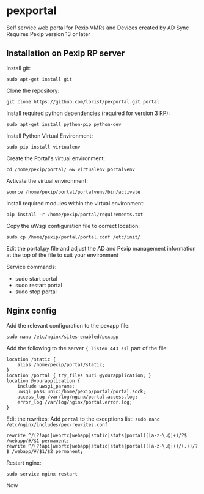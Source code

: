 # pexportal
Self service web portal for Pexip VMRs and Devices created by AD Sync
Requires Pexip version 13 or later

## Installation on Pexip RP server

Install git:

`sudo apt-get install git`

Clone the repository:

`git clone https://github.com/lorist/pexportal.git portal`

Install required python dependencies (required for version 3 RP):

`sudo apt-get install python-pip python-dev`

Install Python Virtual Environment:

`sudo pip install virtualenv`

Create the Portal's virtual environment:

`cd /home/pexip/portal/ && virtualenv portalvenv`

Avtivate the virtual environment:

`source /home/pexip/portal/portalvenv/bin/activate`

Install required modules within the virtual environment:

`pip install -r /home/pexip/portal/requirements.txt`

Copy the uWsgi configuration file to correct location:

`sudo cp /home/pexip/portal/portal.conf /etc/init/`

Edit the portal.py file and adjust the AD and Pexip management information at the top of the file to suit your environment


Service commands:
* sudo start portal
* sudo restart portal
* sudo stop portal

## Nginx config

Add the relevant configuration to the pexapp file:

`sudo nano /etc/nginx/sites-enabled/pexapp`

Add the following to the server `{ listen 443 ssl` part of the file:

    location /static {
        alias /home/pexip/portal/static;
    }
    location /portal { try_files $uri @yourapplication; }
    location @yourapplication {
        include uwsgi_params;
        uwsgi_pass unix:/home/pexip/portal/portal.sock;
        access_log /var/log/nginx/portal.access.log;
        error_log /var/log/nginx/portal.error.log;
    }

Edit the rewrites:
Add `portal` to the exceptions list:
`sudo nano /etc/nginx/includes/pex-rewrites.conf`

```
rewrite ^/(?!api|webrtc|webapp|static|stats|portal)([a-z-\.@]+)/?$ /webapp/#/$1 permanent;
rewrite ^/(?!api|webrtc|webapp|static|stats|portal)([a-z-\.@]+)/(.+)/?$ /webapp/#/$1/$2 permanent;
```

Restart nginx:

`sudo service nginx restart`

Now 
